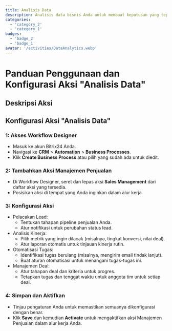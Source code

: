 ```yaml
---
title: Analisis Data
description: Analisis data bisnis Anda untuk membuat keputusan yang tepat.
categories: 
  - 'category_2'
  - 'category_1'
badges: 
  - 'badge_2'
  - 'badge_1'
avatar: '/activities/DataAnalytics.webp'
---
```

# Panduan Penggunaan dan Konfigurasi Aksi "Analisis Data"

## Deskripsi Aksi

## **Konfigurasi Aksi "Analisis Data"**

### 1: Akses Workflow Designer
- Masuk ke akun Bitrix24 Anda.
- Navigasi ke **CRM** > **Automation** > **Business Processes**.
- Klik **Create Business Process** atau pilih yang sudah ada untuk diedit.

### 2: Tambahkan Aksi Manajemen Penjualan
- Di Workflow Designer, seret dan lepas aksi **Sales Management** dari daftar aksi yang tersedia.
- Posisikan aksi di tempat yang Anda inginkan dalam alur kerja.

### 3: Konfigurasi Aksi
- Pelacakan Lead:
  - Tentukan tahapan pipeline penjualan Anda.
  - Atur notifikasi untuk perubahan status lead.
- Analisis Kinerja:
  - Pilih metrik yang ingin dilacak (misalnya, tingkat konversi, nilai deal).
  - Atur laporan otomatis untuk tinjauan kinerja rutin.
- Otomatisasi Tugas:
  - Identifikasi tugas berulang (misalnya, mengirim email tindak lanjut).
  - Buat aturan otomatisasi untuk menangani tugas-tugas ini.
- Manajemen Deal:
  - Atur tahapan deal dan kriteria untuk progres.
  - Tetapkan tugas dan tenggat waktu untuk anggota tim untuk setiap deal.

### 4: Simpan dan Aktifkan
- Tinjau pengaturan Anda untuk memastikan semuanya dikonfigurasi dengan benar.
- Klik **Save** dan kemudian **Activate** untuk mengaktifkan aksi Manajemen Penjualan dalam alur kerja Anda.